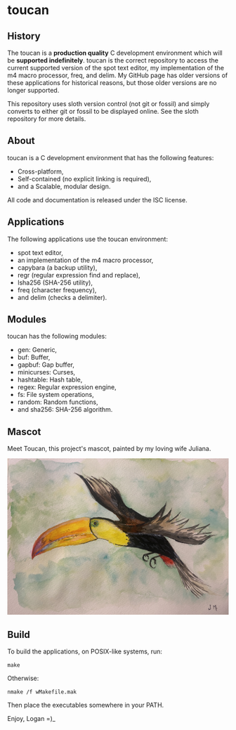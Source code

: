 <!--
Copyright (c) 2021 Logan Ryan McLintock

Permission to use, copy, modify, and distribute this software for any
purpose with or without fee is hereby granted, provided that the above
copyright notice and this permission notice appear in all copies.

THE SOFTWARE IS PROVIDED "AS IS" AND THE AUTHOR DISCLAIMS ALL WARRANTIES
WITH REGARD TO THIS SOFTWARE INCLUDING ALL IMPLIED WARRANTIES OF
MERCHANTABILITY AND FITNESS. IN NO EVENT SHALL THE AUTHOR BE LIABLE FOR
ANY SPECIAL, DIRECT, INDIRECT, OR CONSEQUENTIAL DAMAGES OR ANY DAMAGES
WHATSOEVER RESULTING FROM LOSS OF USE, DATA OR PROFITS, WHETHER IN AN
ACTION OF CONTRACT, NEGLIGENCE OR OTHER TORTIOUS ACTION, ARISING OUT OF
OR IN CONNECTION WITH THE USE OR PERFORMANCE OF THIS SOFTWARE.

-->
<!--
Description:
toucan is a cross-platform C development environment that contains the
spot text editor and an implementation of the m4 macro processor
-->
toucan
======

History
-------

The toucan is a **production quality** C development environment which will
be **supported indefinitely**.
toucan is the correct repository to access the current supported version of the
spot text editor, my implementation of the m4 macro processor, freq, and delim.
My GitHub page has older versions of these applications for historical reasons,
but those older versions are no longer supported.

This repository uses sloth version control (not git or fossil) and simply
converts to either git or fossil to be displayed online. See the sloth
repository for more details.

About
-----

toucan is a C development environment that has the following features:

* Cross-platform,
* Self-contained (no explicit linking is required),
* and a Scalable, modular design.

All code and documentation is released under the ISC license.

Applications
------------

The following applications use the toucan environment:

* spot text editor,
* an implementation of the m4 macro processor,
* capybara (a backup utility),
* regr (regular expression find and replace),
* lsha256 (SHA-256 utility),
* freq (character frequency),
* and delim (checks a delimiter).

Modules
-------

toucan has the following modules:

* gen: Generic,
* buf: Buffer,
* gapbuf: Gap buffer,
* minicurses: Curses,
* hashtable: Hash table,
* regex: Regular expression engine,
* fs: File system operations,
* random: Random functions,
* and sha256: SHA-256 algorithm.

Mascot
------

Meet Toucan, this project's mascot, painted by my loving wife Juliana.

![toucan](art/toucan.jpg)

Build
-----

To build the applications, on POSIX-like systems, run:
```
make
```
Otherwise:
```
nmake /f wMakefile.mak
```

Then place the executables somewhere in your PATH.

Enjoy,
Logan =)_
